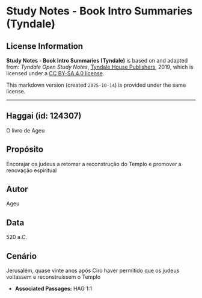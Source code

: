 # Study Notes - Book Intro Summaries (Tyndale)

## License Information

**Study Notes - Book Intro Summaries (Tyndale)** is based on and adapted from: _Tyndale Open Study Notes_, [Tyndale House Publishers](https://tyndaleopenresources.com/), 2019, which is licensed under a [CC BY-SA 4.0 license](https://creativecommons.org/licenses/by-sa/4.0/legalcode.en).

This markdown version (created `2025-10-14`) is provided under the same license.



--------------------------------

## Haggai (id: 124307)

O livro de Ageu

Propósito
---------

Encorajar os judeus a retomar a reconstrução do Templo e promover a renovação espiritual

Autor
-----

Ageu

Data
----

520 a.C.

Cenário
-------

Jerusalém, quase vinte anos após Ciro haver permitido que os judeus voltassem e reconstruíssem o Templo

* **Associated Passages:** HAG 1:1

